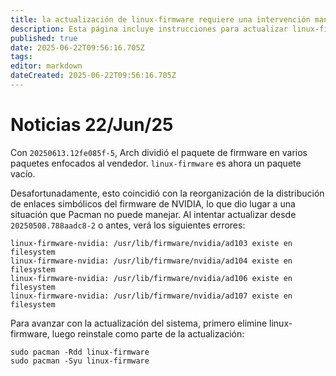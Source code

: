 ```yaml
---
title: la actualización de linux-firmware requiere una intervención manual
description: Esta página incluye instrucciones para actualizar linux-firmware
published: true
date: 2025-06-22T09:56:16.705Z
tags:
editor: markdown
dateCreated: 2025-06-22T09:56:16.705Z
---
```


# Noticias 22/Jun/25

Con `20250613.12fe085f-5`, Arch dividió el paquete de firmware en varios paquetes enfocados al vendedor. `linux-firmware` es ahora un paquete vacío.

Desafortunadamente, esto coincidió con la reorganización de la distribución de enlaces simbólicos del firmware de NVIDIA, lo que dio lugar a una situación que Pacman no puede manejar. Al intentar actualizar desde `20250508.788aadc8-2` o antes, verá los siguientes errores:

```
linux-firmware-nvidia: /usr/lib/firmware/nvidia/ad103 existe en filesystem
linux-firmware-nvidia: /usr/lib/firmware/nvidia/ad104 existe en filesystem
linux-firmware-nvidia: /usr/lib/firmware/nvidia/ad106 existe en filesystem
linux-firmware-nvidia: /usr/lib/firmware/nvidia/ad107 existe en filesystem
```

Para avanzar con la actualización del sistema, primero elimine linux-firmware, luego reinstale como parte de la actualización:

```
sudo pacman -Rdd linux-firmware
sudo pacman -Syu linux-firmware
```